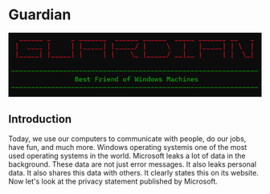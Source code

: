 # Guardian

![logo](https://github.com/k1z1lelma/guardian/blob/main/pictures/guardian_intro.png)

## Introduction

Today, we use our computers to communicate with people, do our jobs, have fun, and much more. Windows operating systemis one of the most used operating systems in the world. Microsoft leaks a lot of data in the background. These data are not just error messages. It also leaks personal data. It also shares this data with others. It clearly states this on its website. Now let's look at the privacy statement published by Microsoft.
